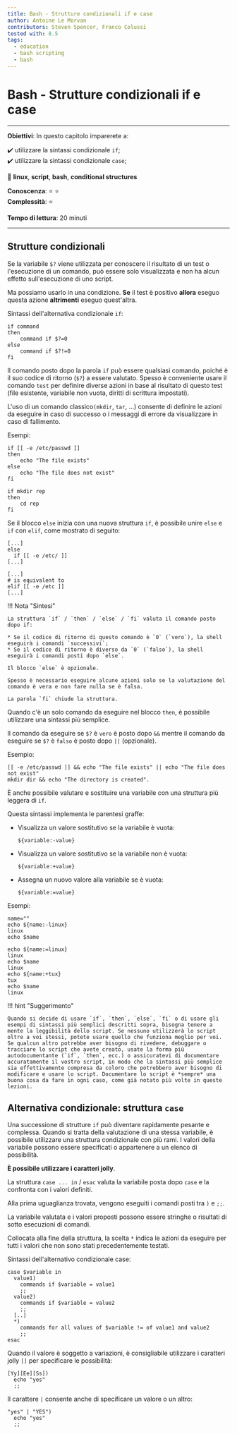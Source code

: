 ```yaml
---
title: Bash - Strutture condizionali if e case
author: Antoine Le Morvan
contributors: Steven Spencer, Franco Colussi
tested with: 8.5
tags:
  - education
  - bash scripting
  - bash
---
```


# Bash - Strutture condizionali if e case

****

**Obiettivi**: In questo capitolo imparerete a:

:heavy_check_mark: utilizzare la sintassi condizionale `if`;  
:heavy_check_mark: utilizzare la sintassi condizionale `case`;

:checkered_flag: **linux**, **script**, **bash**, **conditional structures**

**Conoscenza**: :star: :star:  
**Complessità**: :star:

**Tempo di lettura**: 20 minuti

****

## Strutture condizionali

Se la variabile `$?` viene utilizzata per conoscere il risultato di un test o l'esecuzione di un comando, può essere solo visualizzata e non ha alcun effetto sull'esecuzione di uno script.

Ma possiamo usarlo in una condizione. **Se** il test è positivo **allora** eseguo questa azione **altrimenti** eseguo quest'altra.

Sintassi dell'alternativa condizionale `if`:

```
if command
then
    command if $?=0
else
    command if $?!=0
fi
```

Il comando posto dopo la parola `if` può essere qualsiasi comando, poiché è il suo codice di ritorno (`$?`) a essere valutato. Spesso è conveniente usare il comando `test` per definire diverse azioni in base al risultato di questo test (file esistente, variabile non vuota, diritti di scrittura impostati).

L'uso di un comando classico`(mkdir`, `tar`, ...) consente di definire le azioni da eseguire in caso di successo o i messaggi di errore da visualizzare in caso di fallimento.

Esempi:

```
if [[ -e /etc/passwd ]]
then
    echo "The file exists"
else
    echo "The file does not exist"
fi

if mkdir rep
then
    cd rep
fi
```

Se il blocco `else` inizia con una nuova struttura `if`, è possibile unire `else` e `if` con `elif`, come mostrato di seguito:

```
[...]
else
  if [[ -e /etc/ ]]
[...]

[...]
# is equivalent to
elif [[ -e /etc ]]
[...]
```

!!! Nota "Sintesi"

    La struttura `if` / `then` / `else` / `fi` valuta il comando posto dopo if:

    * Se il codice di ritorno di questo comando è `0` (`vero`), la shell eseguirà i comandi `successivi`;
    * Se il codice di ritorno è diverso da `0` (`falso`), la shell eseguirà i comandi posti dopo `else`.

    Il blocco `else` è opzionale.

    Spesso è necessario eseguire alcune azioni solo se la valutazione del comando è vera e non fare nulla se è falsa.

    La parola `fi` chiude la struttura.

Quando c'è un solo comando da eseguire nel blocco `then`, è possibile utilizzare una sintassi più semplice.

Il comando da eseguire se `$?` è `vero` è posto dopo `&&` mentre il comando da eseguire se `$?` è `falso` è posto dopo `||` (opzionale).

Esempio:

```
[[ -e /etc/passwd ]] && echo "The file exists" || echo "The file does not exist"
mkdir dir && echo "The directory is created".
```

È anche possibile valutare e sostituire una variabile con una struttura più leggera di `if`.

Questa sintassi implementa le parentesi graffe:

* Visualizza un valore sostitutivo se la variabile è vuota:
    ```
    ${variable:-value}
    ```
* Visualizza un valore sostitutivo se la variabile non è vuota:
    ```
    ${variable:+value}
    ```
* Assegna un nuovo valore alla variabile se è vuota:
    ```
    ${variable:=value}
    ```

Esempi:

```
name=""
echo ${name:-linux}
linux
echo $name

echo ${name:=linux}
linux
echo $name
linux
echo ${name:+tux}
tux
echo $name
linux
```

!!! hint "Suggerimento"

    Quando si decide di usare `if`, `then`, `else`, `fi` o di usare gli esempi di sintassi più semplici descritti sopra, bisogna tenere a mente la leggibilità dello script. Se nessuno utilizzerà lo script oltre a voi stessi, potete usare quello che funziona meglio per voi. Se qualcun altro potrebbe aver bisogno di rivedere, debuggare o tracciare lo script che avete creato, usate la forma più autodocumentante (`if`, `then`, ecc.) o assicuratevi di documentare accuratamente il vostro script, in modo che la sintassi più semplice sia effettivamente compresa da coloro che potrebbero aver bisogno di modificare e usare lo script. Documentare lo script è *sempre* una buona cosa da fare in ogni caso, come già notato più volte in queste lezioni.

## Alternativa condizionale: struttura `case`

Una successione di strutture `if` può diventare rapidamente pesante e complessa. Quando si tratta della valutazione di una stessa variabile, è possibile utilizzare una struttura condizionale con più rami. I valori della variabile possono essere specificati o appartenere a un elenco di possibilità.

**È possibile utilizzare i caratteri jolly**.

La struttura `case ... in` / `esac` valuta la variabile posta dopo `case` e la confronta con i valori definiti.

Alla prima uguaglianza trovata, vengono eseguiti i comandi posti tra `)` e `;;`.

La variabile valutata e i valori proposti possono essere stringhe o risultati di sotto esecuzioni di comandi.

Collocata alla fine della struttura, la scelta `*` indica le azioni da eseguire per tutti i valori che non sono stati precedentemente testati.

Sintassi dell'alternativo condizionale case:

```
case $variable in
  value1)
    commands if $variable = value1
    ;;
  value2)
    commands if $variable = value2
    ;;
  [..]
  *)
    commands for all values of $variable != of value1 and value2
    ;;
esac
```

Quando il valore è soggetto a variazioni, è consigliabile utilizzare i caratteri jolly `[]` per specificare le possibilità:

```
[Yy][Ee][Ss])
  echo "yes"
  ;;
```

Il carattere `|` consente anche di specificare un valore o un altro:

```
"yes" | "YES")
  echo "yes"
  ;;
```

